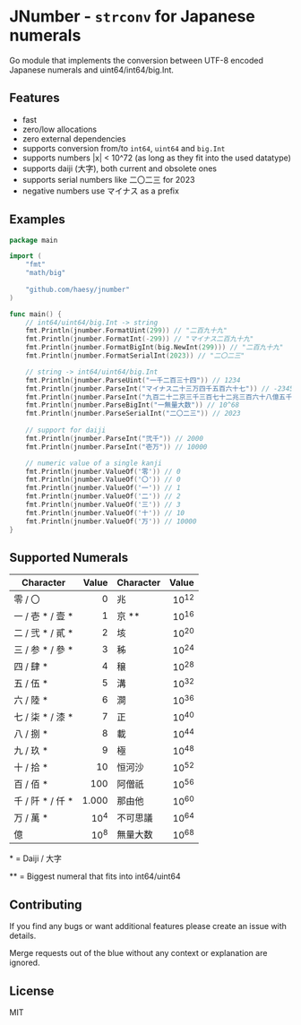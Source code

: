 # JNumber - `strconv` for Japanese numerals

Go module that implements the conversion between UTF-8 encoded Japanese numerals and uint64/int64/big.Int.

## Features

- fast
- zero/low allocations
- zero external dependencies
- supports conversion from/to `int64`, `uint64` and `big.Int`
- supports numbers |x| < 10^72 (as long as they fit into the used datatype)
- supports daiji (大字), both current and obsolete ones
- supports serial numbers like 二〇二三 for 2023
- negative numbers use マイナス as a prefix

## Examples

```go
package main

import (
    "fmt"
    "math/big"
    
    "github.com/haesy/jnumber"
)

func main() {
    // int64/uint64/big.Int -> string
    fmt.Println(jnumber.FormatUint(299)) // "二百九十九"
    fmt.Println(jnumber.FormatInt(-299)) // "マイナス二百九十九"
    fmt.Println(jnumber.FormatBigInt(big.NewInt(299))) // "二百九十九"
    fmt.Println(jnumber.FormatSerialInt(2023)) // "二〇二三"

    // string -> int64/uint64/big.Int
    fmt.Println(jnumber.ParseUint("一千二百三十四")) // 1234
    fmt.Println(jnumber.ParseInt("マイナス二十三万四千五百六十七")) // -234567
    fmt.Println(jnumber.ParseInt("九百二十二京三千三百七十二兆三百六十八億五千四百七十七万五千八百七")) // 9223372036854775807
    fmt.Println(jnumber.ParseBigInt("一無量大数")) // 10^68
    fmt.Println(jnumber.ParseSerialInt("二〇二三")) // 2023
    
    // support for daiji
    fmt.Println(jnumber.ParseInt("弐千")) // 2000
    fmt.Println(jnumber.ParseInt("壱万")) // 10000

    // numeric value of a single kanji
    fmt.Println(jnumber.ValueOf('零')) // 0
    fmt.Println(jnumber.ValueOf('〇')) // 0
    fmt.Println(jnumber.ValueOf('一')) // 1
    fmt.Println(jnumber.ValueOf('二')) // 2
    fmt.Println(jnumber.ValueOf('三')) // 3
    fmt.Println(jnumber.ValueOf('十')) // 10
    fmt.Println(jnumber.ValueOf('万')) // 10000
}
```

## Supported Numerals

Character | Value | Character | Value
--- | ---: | --- | ---:
零 / 〇 | 0 | 兆 | 10<sup>12</sup>
一 / 壱 * / 壹 * | 1 | 京 ** | 10<sup>16</sup>
二 / 弐 * / 貳 * | 2 | 垓 | 10<sup>20</sup>
三 / 参 * / 參 * | 3 | 秭 | 10<sup>24</sup>
四 / 肆 * | 4 | 穣 | 10<sup>28</sup>
五 / 伍 * | 5 | 溝 | 10<sup>32</sup>
六 / 陸 * | 6 | 澗 | 10<sup>36</sup>
七 / 柒 * / 漆 * | 7 | 正 | 10<sup>40</sup>
八 / 捌 * | 8 | 載 | 10<sup>44</sup>
九 / 玖 * | 9 | 極 | 10<sup>48</sup>
十 / 拾 * | 10 | 恒河沙 | 10<sup>52</sup>
百 / 佰 * | 100 | 阿僧祇 | 10<sup>56</sup>
千 / 阡 * / 仟 * | 1.000 | 那由他 | 10<sup>60</sup>
万 / 萬 * | 10<sup>4</sup> | 不可思議 | 10<sup>64</sup>
億 | 10<sup>8</sup> | 無量大数 | 10<sup>68</sup>

\* = Daiji / 大字

\*\* = Biggest numeral that fits into int64/uint64

## Contributing

If you find any bugs or want additional features please create an issue with details.

Merge requests out of the blue without any context or explanation are ignored.

## License

MIT
